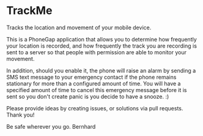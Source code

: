 TrackMe
=======

Tracks the location and movement of your mobile device.

This is a PhoneGap application that allows you to determine how frequently your location is recorded, and how frequently the track you are recording is sent to a server so that people with permission are able to monitor your movement.

In addition, should you enable it, the phone will raise an alarm by sending a SMS text message to your emergency contact if the phone remains stationary for more than a configured amount of time. You will have a specified amount of time to cancel this emergency message before it is sent so you don't create panic is you decide to have a snooze. :)

Please provide ideas by creating issues, or solutions via pull requests. Thank you!

Be safe wherever you go.
Bernhard